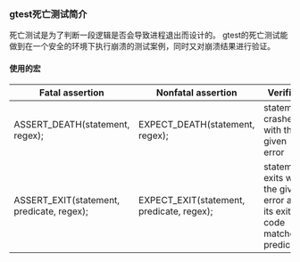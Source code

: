 ### gtest死亡测试简介

死亡测试是为了判断一段逻辑是否会导致进程退出而设计的。
gtest的死亡测试能做到在一个安全的环境下执行崩溃的测试案例，同时又对崩溃结果进行验证。

#### 使用的宏

| Fatal assertion                           | Nonfatal assertion                        | Verifies |
| ----------------------------------------- | ----------------------------------------- | -------- |
| ASSERT_DEATH(statement, regex);           | EXPECT_DEATH(statement, regex);           | statement crashes with the given error |
| ASSERT_EXIT(statement, predicate, regex); | EXPECT_EXIT(statement, predicate, regex); | statement exits with the given error and its exit code matches predicate |
